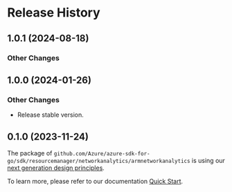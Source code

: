 # Release History

## 1.0.1 (2024-08-18)
### Other Changes


## 1.0.0 (2024-01-26)
### Other Changes

- Release stable version.


## 0.1.0 (2023-11-24)

The package of `github.com/Azure/azure-sdk-for-go/sdk/resourcemanager/networkanalytics/armnetworkanalytics` is using our [next generation design principles](https://azure.github.io/azure-sdk/general_introduction.html).

To learn more, please refer to our documentation [Quick Start](https://aka.ms/azsdk/go/mgmt).